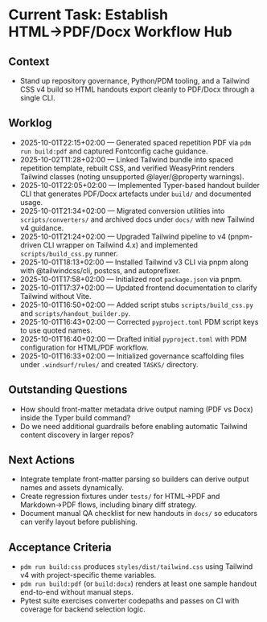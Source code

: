 # Current Task: Establish HTML→PDF/Docx Workflow Hub

## Context
- Stand up repository governance, Python/PDM tooling, and a Tailwind CSS v4 build so HTML handouts export cleanly to PDF/Docx through a single CLI.

## Worklog
- 2025-10-01T22:15+02:00 — Generated spaced repetition PDF via `pdm run build:pdf` and captured Fontconfig cache guidance.
- 2025-10-02T11:28+02:00 — Linked Tailwind bundle into spaced repetition template, rebuilt CSS, and verified WeasyPrint renders Tailwind classes (noting unsupported @layer/@property warnings).
- 2025-10-01T22:05+02:00 — Implemented Typer-based handout builder CLI that generates PDF/Docx artefacts under `build/` and documented usage.
- 2025-10-01T21:34+02:00 — Migrated conversion utilities into `scripts/converters/` and archived docs under `docs/` with new Tailwind v4 guidance.
- 2025-10-01T21:24+02:00 — Upgraded Tailwind pipeline to v4 (pnpm-driven CLI wrapper on Tailwind 4.x) and implemented `scripts/build_css.py` runner.
- 2025-10-01T18:13+02:00 — Installed Tailwind v3 CLI via pnpm along with @tailwindcss/cli, postcss, and autoprefixer.
- 2025-10-01T17:58+02:00 — Initialized root `package.json` via pnpm.
- 2025-10-01T17:37+02:00 — Updated frontend documentation to clarify Tailwind without Vite.
- 2025-10-01T16:50+02:00 — Added script stubs `scripts/build_css.py` and `scripts/handout_builder.py`.
- 2025-10-01T16:43+02:00 — Corrected `pyproject.toml` PDM script keys to use quoted names.
- 2025-10-01T16:40+02:00 — Drafted initial `pyproject.toml` with PDM configuration for HTML/PDF workflow.
- 2025-10-01T16:33+02:00 — Initialized governance scaffolding files under `.windsurf/rules/` and created `TASKS/` directory.

## Outstanding Questions
- How should front-matter metadata drive output naming (PDF vs Docx) inside the Typer build command?
- Do we need additional guardrails before enabling automatic Tailwind content discovery in larger repos?

## Next Actions
- Integrate template front-matter parsing so builders can derive output names and assets dynamically.
- Create regression fixtures under `tests/` for HTML→PDF and Markdown→PDF flows, including binary diff strategy.
- Document manual QA checklist for new handouts in `docs/` so educators can verify layout before publishing.

## Acceptance Criteria
- `pdm run build:css` produces `styles/dist/tailwind.css` using Tailwind v4 with project-specific theme variables.
- `pdm run build:pdf` (or `build:docx`) renders at least one sample handout end-to-end without manual steps.
- Pytest suite exercises converter codepaths and passes on CI with coverage for backend selection logic.
